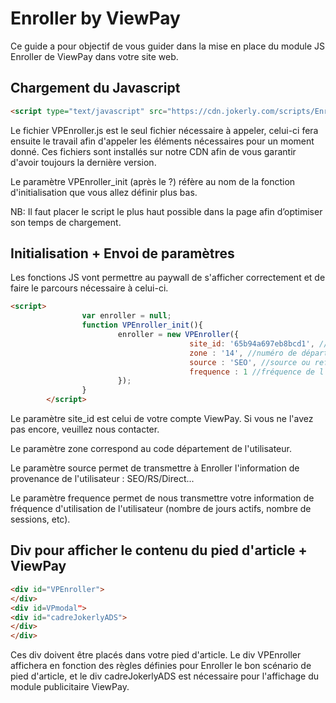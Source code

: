 # Enroller by ViewPay

Ce guide a pour objectif de vous guider dans la mise en place du module JS Enroller de ViewPay dans votre site web.

## Chargement du Javascript
```html
<script type="text/javascript" src="https://cdn.jokerly.com/scripts/Enroller/VPEnroller.js?VPEnroller_init"></script>
```
Le fichier VPEnroller.js est le seul fichier nécessaire à appeler, celui-ci fera ensuite le travail afin d'appeler les éléments nécessaires pour un moment donné.
Ces fichiers sont installés sur notre CDN afin de vous garantir d'avoir toujours la dernière version.

Le paramètre VPEnroller_init (après le ?) réfère au nom de la fonction d'initialisation que vous allez définir plus bas.

NB: Il faut placer le script le plus haut possible dans la page afin d’optimiser son temps de chargement.

## Initialisation + Envoi de paramètres

Les fonctions JS vont permettre au paywall de s'afficher correctement et de faire le parcours nécessaire à celui-ci.
```html
<script>
                var enroller = null;
                function VPEnroller_init(){
                        enroller = new VPEnroller({
                                        site_id: '65b94a697eb8bcd1', //votre ID ViewPay
                                        zone : '14', //numéro de département sur 2 caractères
                                        source : 'SEO', //source ou referrer
                                        frequence : 1 //fréquence de l'utilisateur
                        });
                }
        </script>
```

Le paramètre site_id est celui de votre compte ViewPay. Si vous ne l'avez pas encore, veuillez nous contacter.

Le paramètre zone correspond au code département de l'utilisateur.

Le paramètre source permet de transmettre à Enroller l'information de provenance de l'utilisateur : SEO/RS/Direct...

Le paramètre frequence permet de nous transmettre votre information de fréquence d'utilisation de l'utilisateur (nombre de jours actifs, nombre de sessions, etc).

## Div pour afficher le contenu du pied d'article + ViewPay

```html
<div id="VPEnroller">
</div>
<div id=VPmodal">
<div id="cadreJokerlyADS">
</div>
</div>
```
Ces div doivent être placés dans votre pied d'article. Le div VPEnroller affichera en fonction des règles définies pour Enroller le bon scénario de pied d'article, et le div cadreJokerlyADS est nécessaire pour l'affichage du module publicitaire ViewPay.
